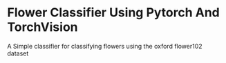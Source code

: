 # Flower Classifier Using Pytorch And TorchVision
A Simple classifier for classifying flowers using the oxford flower102 dataset
